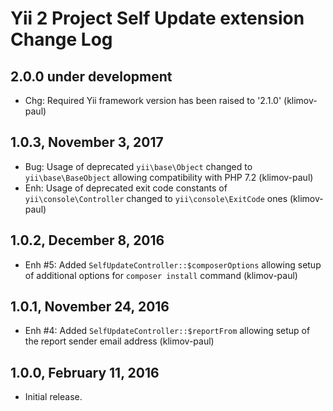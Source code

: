 Yii 2 Project Self Update extension Change Log
==============================================

2.0.0 under development
-----------------------

- Chg: Required Yii framework version has been raised to '2.1.0' (klimov-paul)


1.0.3, November 3, 2017
-----------------------

- Bug: Usage of deprecated `yii\base\Object` changed to `yii\base\BaseObject` allowing compatibility with PHP 7.2 (klimov-paul)
- Enh: Usage of deprecated exit code constants of `yii\console\Controller` changed to `yii\console\ExitCode` ones (klimov-paul)


1.0.2, December 8, 2016
-----------------------

- Enh #5: Added `SelfUpdateController::$composerOptions` allowing setup of additional options for `composer install` command (klimov-paul)


1.0.1, November 24, 2016
------------------------

- Enh #4: Added `SelfUpdateController::$reportFrom` allowing setup of the report sender email address (klimov-paul)


1.0.0, February 11, 2016
------------------------

- Initial release.
